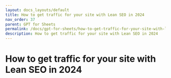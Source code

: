 ```yaml
---
layout: docs_layouts/default
title: How to get traffic for your site with Lean SEO in 2024
nav_order: 37
parent: GPT for Sheets
permalink: /docs/gpt-for-sheets/how-to-get-traffic-for-your-site-with-lean-seo-in-2024
description: How to get traffic for your site with Lean SEO in 2024
---
```


# How to get traffic for your site with Lean SEO in 2024
